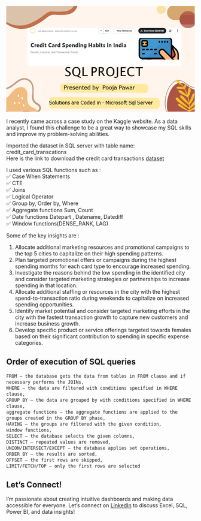 ![custom](https://github.com/pawar03/Credit-card-spending-habit-in-India--SQL/blob/c38bca6f9c5db27e19e743a0e9e59851cedbc6ad/Credit%20card%20spending%20habits%20in%20India/Screenshot%202025-01-08%20163329.png)


I recently came across a case study on the Kaggle website. As a data analyst, I found this challenge to be a great way to showcase my SQL skills and improve my problem-solving abilities.

Imported the dataset in SQL server with table name: credit_card_transcations             
Here is the link to download the credit card transactions [dataset](https://lnkd.in/dBkkCw2n)          
             

I used various SQL functions such as :                               
✅ Case When Statements           
✅ CTE            
✅ Joins         
✅ Logical Operator              
✅ Group by, Order by, Where         
✅ Aggregate functions Sum, Count                
✅ Date functions Datepart , Datename, Datediff               
✅ Window functions(DENSE_RANK, LAG) 
                   
Some of the key insights are :
1) Allocate additional marketing resources and promotional campaigns to the top 5 cities to capitalize on their high spending patterns.
2) Plan targeted promotional offers or campaigns during the highest spending months for each card type to encourage increased spending.
3) Investigate the reasons behind the low spending in the identified city and consider targeted marketing strategies or partnerships to increase spending in that location.
4) Allocate additional staffing or resources in the city with the highest spend-to-transaction ratio during weekends to capitalize on increased spending opportunities.
5) Identify market potential and consider targeted marketing efforts in the city with the fastest transaction growth to capture new customers and increase business growth.
6) Develop specific product or service offerings targeted towards females based on their significant contribution to spending in specific expense categories.

## Order of execution of SQL queries

```
FROM – the database gets the data from tables in FROM clause and if necessary performs the JOINs,
WHERE – the data are filtered with conditions specified in WHERE clause,
GROUP BY – the data are grouped by with conditions specified in WHERE clause,
aggregate functions – the aggregate functions are applied to the groups created in the GROUP BY phase,
HAVING – the groups are filtered with the given condition,
window functions,
SELECT – the database selects the given columns,
DISTINCT – repeated values are removed,
UNION/INTERSECT/EXCEPT – the database applies set operations,
ORDER BY – the results are sorted,
OFFSET – the first rows are skipped,
LIMIT/FETCH/TOP – only the first rows are selected
```

## Let’s Connect!
I’m passionate about creating intuitive dashboards and making data accessible for everyone. Let’s connect on [LinkedIn](https://www.linkedin.com/in/pooja-pawar-92086217a) to discuss Excel, SQL, Power BI, and data insights!
